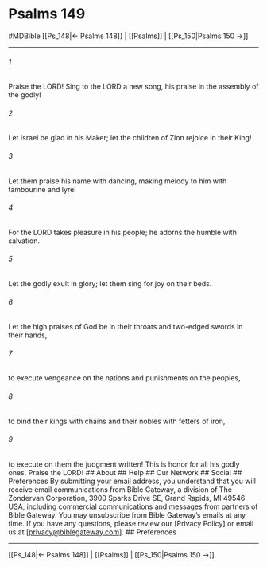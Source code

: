 # Psalms 149
#MDBible
[[Ps_148|← Psalms 148]] | [[Psalms]] | [[Ps_150|Psalms 150 →]]

***


###### 1 
Praise the LORD! Sing to the LORD a new song, his praise in the assembly of the godly! 

###### 2 
Let Israel be glad in his Maker; let the children of Zion rejoice in their King! 

###### 3 
Let them praise his name with dancing, making melody to him with tambourine and lyre! 

###### 4 
For the LORD takes pleasure in his people; he adorns the humble with salvation. 

###### 5 
Let the godly exult in glory; let them sing for joy on their beds. 

###### 6 
Let the high praises of God be in their throats and two-edged swords in their hands, 

###### 7 
to execute vengeance on the nations and punishments on the peoples, 

###### 8 
to bind their kings with chains and their nobles with fetters of iron, 

###### 9 
to execute on them the judgment written! This is honor for all his godly ones. Praise the LORD! ## About ## Help ## Our Network ## Social ## Preferences By submitting your email address, you understand that you will receive email communications from Bible Gateway, a division of The Zondervan Corporation, 3900 Sparks Drive SE, Grand Rapids, MI 49546 USA, including commercial communications and messages from partners of Bible Gateway. You may unsubscribe from Bible Gateway&rsquo;s emails at any time. If you have any questions, please review our [Privacy Policy] or email us at [privacy@biblegateway.com]. ## Preferences

***

[[Ps_148|← Psalms 148]] | [[Psalms]] | [[Ps_150|Psalms 150 →]]
